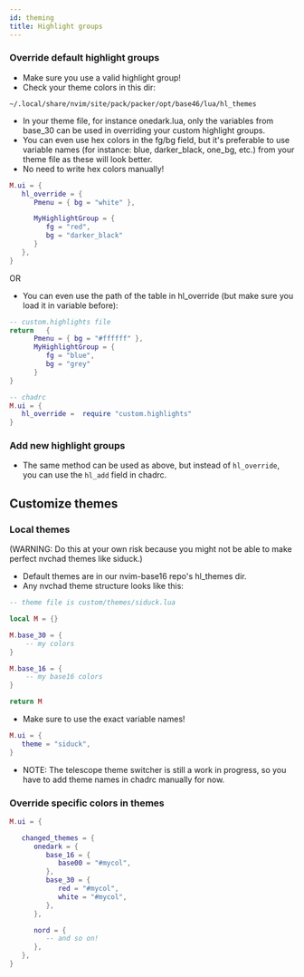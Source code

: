 ```yaml
---
id: theming
title: Highlight groups
---
```


### Override default highlight groups

- Make sure you use a valid highlight group!
- Check your theme colors in this dir:

```shell
~/.local/share/nvim/site/pack/packer/opt/base46/lua/hl_themes
```
- In your theme file, for instance onedark.lua, only the variables from base_30 can be used in overriding your custom highlight groups. 
- You can even use hex colors in the fg/bg field, but it's preferable to use variable names (for instance: blue, darker_black, one_bg, etc.) from your theme file as these will look better.
- No need to write hex colors manually!

```lua
M.ui = {
   hl_override = {
      Pmenu = { bg = "white" },

      MyHighlightGroup = {
         fg = "red",
         bg = "darker_black"
      }
   },
}
```

OR 

- You can even use the path of the table in hl_override (but make sure you load it in variable before):

```lua
-- custom.highlights file
return   {
      Pmenu = { bg = "#ffffff" },
      MyHighlightGroup = {
         fg = "blue",
         bg = "grey"
      }
}
```

```lua
-- chadrc
M.ui = {
   hl_override =  require "custom.highlights" 
}
```

### Add new highlight groups

- The same method can be used as above, but instead of `hl_override`, you can use the `hl_add` field in chadrc.

## Customize themes

### Local themes

(WARNING: Do this at your own risk because you might not be able to make perfect nvchad themes like siduck.)
- Default themes are in our nvim-base16 repo's hl_themes dir.
- Any nvchad theme structure looks like this:

```lua
-- theme file is custom/themes/siduck.lua

local M = {}

M.base_30 = {
    -- my colors
}

M.base_16 = {
    -- my base16 colors
}

return M
```

- Make sure to use the exact variable names!

```lua
M.ui = {
   theme = "siduck",
}
```

- NOTE: The telescope theme switcher is still a work in progress, so you have to add theme names in chadrc manually for now.

### Override specific colors in themes

```lua
M.ui = {

   changed_themes = {
      onedark = {
         base_16 = {
            base00 = "#mycol",
         },
         base_30 = {
            red = "#mycol",
            white = "#mycol",
         },
      },

      nord = {
         -- and so on!
      },
   },
}
```


